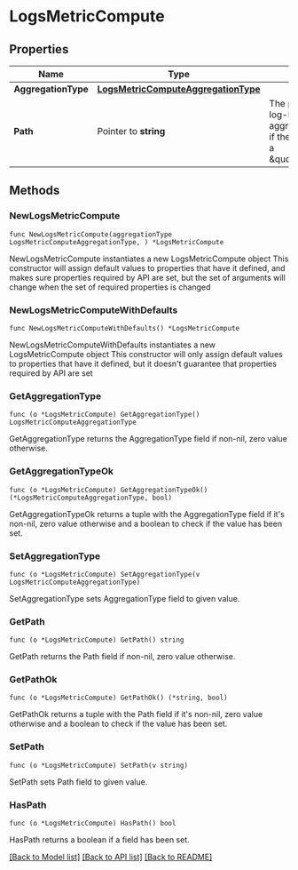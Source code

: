# LogsMetricCompute

## Properties

Name | Type | Description | Notes
------------ | ------------- | ------------- | -------------
**AggregationType** | [**LogsMetricComputeAggregationType**](LogsMetricComputeAggregationType.md) |  | 
**Path** | Pointer to **string** | The path to the value the log-based metric will aggregate on (only used if the aggregation type is a \&quot;distribution\&quot;). | [optional] 

## Methods

### NewLogsMetricCompute

`func NewLogsMetricCompute(aggregationType LogsMetricComputeAggregationType, ) *LogsMetricCompute`

NewLogsMetricCompute instantiates a new LogsMetricCompute object
This constructor will assign default values to properties that have it defined,
and makes sure properties required by API are set, but the set of arguments
will change when the set of required properties is changed

### NewLogsMetricComputeWithDefaults

`func NewLogsMetricComputeWithDefaults() *LogsMetricCompute`

NewLogsMetricComputeWithDefaults instantiates a new LogsMetricCompute object
This constructor will only assign default values to properties that have it defined,
but it doesn't guarantee that properties required by API are set

### GetAggregationType

`func (o *LogsMetricCompute) GetAggregationType() LogsMetricComputeAggregationType`

GetAggregationType returns the AggregationType field if non-nil, zero value otherwise.

### GetAggregationTypeOk

`func (o *LogsMetricCompute) GetAggregationTypeOk() (*LogsMetricComputeAggregationType, bool)`

GetAggregationTypeOk returns a tuple with the AggregationType field if it's non-nil, zero value otherwise
and a boolean to check if the value has been set.

### SetAggregationType

`func (o *LogsMetricCompute) SetAggregationType(v LogsMetricComputeAggregationType)`

SetAggregationType sets AggregationType field to given value.


### GetPath

`func (o *LogsMetricCompute) GetPath() string`

GetPath returns the Path field if non-nil, zero value otherwise.

### GetPathOk

`func (o *LogsMetricCompute) GetPathOk() (*string, bool)`

GetPathOk returns a tuple with the Path field if it's non-nil, zero value otherwise
and a boolean to check if the value has been set.

### SetPath

`func (o *LogsMetricCompute) SetPath(v string)`

SetPath sets Path field to given value.

### HasPath

`func (o *LogsMetricCompute) HasPath() bool`

HasPath returns a boolean if a field has been set.


[[Back to Model list]](../README.md#documentation-for-models) [[Back to API list]](../README.md#documentation-for-api-endpoints) [[Back to README]](../README.md)


